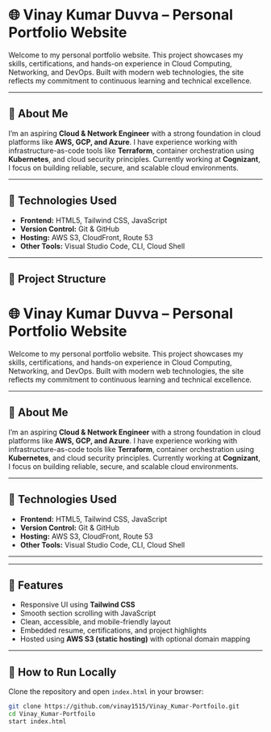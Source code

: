 # 🌐 Vinay Kumar Duvva – Personal Portfolio Website

Welcome to my personal portfolio website. This project showcases my skills, certifications, and hands-on experience in Cloud Computing, Networking, and DevOps. Built with modern web technologies, the site reflects my commitment to continuous learning and technical excellence.

---

## 📌 About Me

I’m an aspiring **Cloud & Network Engineer** with a strong foundation in cloud platforms like **AWS, GCP, and Azure**. I have experience working with infrastructure-as-code tools like **Terraform**, container orchestration using **Kubernetes**, and cloud security principles. Currently working at **Cognizant**, I focus on building reliable, secure, and scalable cloud environments.

---

## 🚀 Technologies Used

- **Frontend:** HTML5, Tailwind CSS, JavaScript  
- **Version Control:** Git & GitHub  
- **Hosting:** AWS S3, CloudFront, Route 53  
- **Other Tools:** Visual Studio Code, CLI, Cloud Shell  

---

## 📁 Project Structure

# 🌐 Vinay Kumar Duvva – Personal Portfolio Website

Welcome to my personal portfolio website. This project showcases my skills, certifications, and hands-on experience in Cloud Computing, Networking, and DevOps. Built with modern web technologies, the site reflects my commitment to continuous learning and technical excellence.

---

## 📌 About Me

I’m an aspiring **Cloud & Network Engineer** with a strong foundation in cloud platforms like **AWS, GCP, and Azure**. I have experience working with infrastructure-as-code tools like **Terraform**, container orchestration using **Kubernetes**, and cloud security principles. Currently working at **Cognizant**, I focus on building reliable, secure, and scalable cloud environments.

---

## 🚀 Technologies Used

- **Frontend:** HTML5, Tailwind CSS, JavaScript  
- **Version Control:** Git & GitHub  
- **Hosting:** AWS S3, CloudFront, Route 53  
- **Other Tools:** Visual Studio Code, CLI, Cloud Shell  

---


---

## 📄 Features

- Responsive UI using **Tailwind CSS**
- Smooth section scrolling with JavaScript
- Clean, accessible, and mobile-friendly layout
- Embedded resume, certifications, and project highlights
- Hosted using **AWS S3 (static hosting)** with optional domain mapping

---

## 🧪 How to Run Locally

Clone the repository and open `index.html` in your browser:

```bash
git clone https://github.com/vinay1515/Vinay_Kumar-Portfoilo.git
cd Vinay_Kumar-Portfoilo
start index.html



